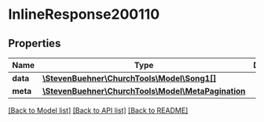 # InlineResponse200110

## Properties
Name | Type | Description | Notes
------------ | ------------- | ------------- | -------------
**data** | [**\StevenBuehner\ChurchTools\Model\Song1[]**](Song1.md) |  | [optional] 
**meta** | [**\StevenBuehner\ChurchTools\Model\MetaPagination**](MetaPagination.md) |  | [optional] 

[[Back to Model list]](../../README.md#documentation-for-models) [[Back to API list]](../../README.md#documentation-for-api-endpoints) [[Back to README]](../../README.md)

